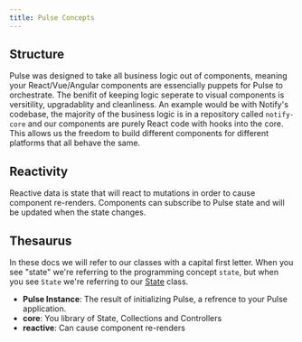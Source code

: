 ```yaml
---
title: Pulse Concepts
---
```


## Structure

Pulse was designed to take all business logic out of components, meaning your React/Vue/Angular components are essencially puppets for Pulse to orchestrate. The benifit of keeping logic seperate to visual components is versitility, upgradablity and cleanliness. An example would be with Notify's codebase, the majority of the business logic is in a repository called `notify-core` and our components are purely React code with hooks into the core. This allows us the freedom to build different components for different platforms that all behave the same.

## Reactivity

Reactive data is state that will react to mutations in order to cause component re-renders. Components can subscribe to Pulse state and will be updated when the state changes.

## Thesaurus

In these docs we will refer to our classes with a capital first letter. When you see "state" we're referring to the programming concept `state`, but when you see `State` we're referring to our [State]() class.

- **Pulse Instance**: The result of initializing Pulse, a refrence to your Pulse application.
- **core**: You library of State, Collections and Controllers
- **reactive**: Can cause component re-renders
